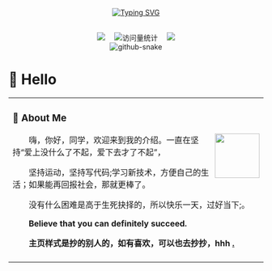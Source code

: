 <div align="center">

  <!-- dynamic typing effect 动态打字效果 -->

  [![Typing SVG](https://readme-typing-svg.demolab.com?font=Fira+Code&pause=1000&width=435&lines=同学,今天快乐敲代码了吗!&center=true&size=27)](https://git.io/typing-svg)


  <!-- knock code pictures 敲代码的图片 -->
  <picture>
    <source media="(prefers-color-scheme: dark)" srcset="https://github.com/hibisicus/hibisicus/blob/main/assets/images/coding.gif" />
    <source media="(prefers-color-scheme: light)" srcset="https://github.com/hibisicus/hibisicus/blob/main/assets/images/developer.svg" height="225px" />
    <source media="(prefers-color-scheme: dark)" srcset="https://github.com/hibisicus/hibisicus/blob/main/assets/images/coding.gif" />
  </picture>

  <!-- for beauty 留个空行好看点 -->
  <div>&nbsp;</div>

  <!-- profile logo 个人资料徽标 -->
<!--
    <a href="https://twitter.com/sun0225SUN/"><img src="https://img.shields.io/badge/Twitter-推特-blue" /></a>&emsp;
    <a href="https://www.youtube.com/@sun0225SUN"><img src="https://img.shields.io/badge/YouTube-油管-c32136" /></a>&emsp;
    <a href="https://sunguoqi.com/"><img src="https://img.shields.io/badge/Website-博客-8c36db" /></a>&emsp;


-->
  <div>
    <a href="https://wechat.guoqi.dev"><img src="https://img.shields.io/badge/WeChat-微信-07c160" /></a>&emsp;
    <!-- visitor -->
    <img src="https://komarev.com/ghpvc/?username=sun0225SUN&label=Views&color=orange&style=flat" alt="访问量统计" />&emsp;
    <!-- wakatime -->    
    <a href="https://wakatime.com/@sun0225SUN"><img src="https://wakatime.com/badge/user/42d0678c-368b-448b-9a77-5d21c5b55352.svg" /></a>

  </div>

  <!-- Snake Code Contribution Map 贪吃蛇代码贡献图 -->
  <picture>
    <source media="(prefers-color-scheme: dark)" srcset="https://cdn.jsdelivr.net/gh/hibisicus/hibisicus@main/assets/github-contribution-grid-snake-dark.svg" />
    <source media="(prefers-color-scheme: light)" srcset="https://cdn.jsdelivr.net/gh/hibisicus/hibisicus@main/assets/github-contribution-grid-snake.svg" />
    <img alt="github-snake" src="https://cdn.jsdelivr.net/gh/hibisicus/hibisicus@main/assets/github-contribution-grid-snake-dark.svg" />
  </picture>

</div>

#  🙋 Hello

<table style="width: 100%">

<tr><td>

### 🤺 About Me

<img align="right" width="88" src="https://cdn.jsdelivr.net/gh/sun0225SUN/sun0225SUN/assets/images/jobs.png" />

<p>&emsp;&emsp;嗨，你好，同学，欢迎来到我的介绍。一直在坚持“爱上没什么了不起，爱下去才了不起”，</p>
<p>&emsp;&emsp;坚持运动，坚持写代码;学习新技术，方便自己的生活；如果能再回报社会，那就更棒了。</p>
<p>&emsp;&emsp;没有什么困难是高于生死抉择的，所以快乐一天，过好当下;。</p>
<p>&emsp;&emsp;<strong>Believe that you can definitely succeed.</strong></p>
<p>&emsp;&emsp;<strong>主页样式是抄的别人的，如有喜欢，可以也去抄抄，hhh <a aria-placeholder="原作者地址" href="https://github.com/sun0225SUN" />.</strong></p>


</td></tr>

<tr><td>




</table>

